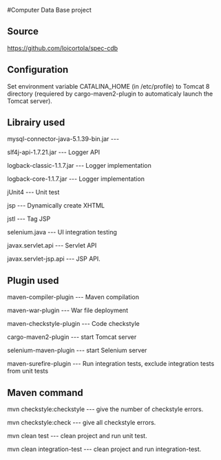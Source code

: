 #Computer Data Base project

## Source

https://github.com/loicortola/spec-cdb

## Configuration

Set environment variable CATALINA_HOME (in /etc/profile) to Tomcat 8 directory (requiered by cargo-maven2-plugin to automaticaly launch the Tomcat server).

## Librairy used

mysql-connector-java-5.1.39-bin.jar --- 

slf4j-api-1.7.21.jar --- Logger API

logback-classic-1.1.7.jar --- Logger implementation

logback-core-1.1.7.jar --- Logger implementation

jUnit4 --- Unit test

jsp --- Dynamically create XHTML

jstl --- Tag JSP

selenium.java --- UI integration testing

javax.servlet.api --- Servlet API

javax.servlet-jsp.api --- JSP API.

## Plugin used

maven-compiler-plugin --- Maven compilation

maven-war-plugin --- War file deployment

maven-checkstyle-plugin --- Code checkstyle

cargo-maven2-plugin --- start Tomcat server

selenium-maven-plugin --- start Selenium server

maven-surefire-plugin --- Run integration tests, exclude integration tests from unit tests

## Maven command

mvn checkstyle:checkstyle --- give the number of checkstyle errors.

mvn checkstyle:check --- give all checkstyle errors.

mvn clean test --- clean project and run unit test.

mvn clean integration-test --- clean project and run integration-test.